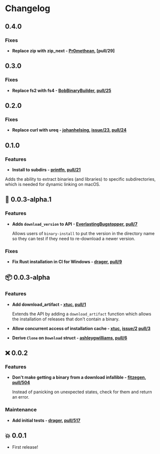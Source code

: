 # Changelog

## 0.4.0

### Fixes

 - **Replace zip with zip_next - [Pr0methean], [pull/29]**

  [Pr0methean]: https://github.com/Pr0methean
  [pull/28]: https://github.com/rustwasm/binary-install/pull/29

## 0.3.0

### Fixes

 - **Replace fs2 with fs4 - [BobBinaryBuilder], [pull/25]**

  [BobBinaryBuilder]: https://github.com/BobBinaryBuilder
  [pull/25]: https://github.com/rustwasm/binary-install/pull/25

## 0.2.0

### Fixes

  - **Replace curl with ureq - [johanhelsing], [issue/23], [pull/24]**

  [johanhelsing]: https://github.com/johanhelsing
  [issue/23]:  https://github.com/rustwasm/binary-install/issue/23
  [pull/24]: https://github.com/rustwasm/binary-install/pull/24

## 0.1.0

### Features

  - **Install to subdirs - [printfn], [pull/21]**

  Adds the ability to extract binaries (and libraries) to specific subdirectories, which is needed for dynamic linking on macOS.
 
  [printfn]: https://github.com/printfn
  [pull/21]: https://github.com/rustwasm/binary-install/pull/21

## 🎸  0.0.3-alpha.1

### Features

  - **Adds `download_version` to API - [EverlastingBugstopper], [pull/7]**

    Allows users of `binary-install` to put the version in the directory name so they can test if they need to re-download a newer version.

    [EverlastingBugstopper]: https://github.com/EverlastingBugstopper
    [pull/7]: https://github.com/rustwasm/binary-install/pull/7

### Fixes

  - **Fix Rust installation in CI for Windows - [drager], [pull/9]**

    [drager]: https://github.com/drager
    [pull/9]: https://github.com/rustwasm/binary-install/pull/9

## 📦  0.0.3-alpha

### Features

  - **Add download_artifact - [xtuc], [pull/1]**

    Extends the API by adding a `download_artifact` function which allows the installation of releases that don't contain a binary.

    [xtuc]: https://github.com/xtuc
    [pull/1]: https://github.com/rustwasm/binary-install/pull/1

  - **Allow concurrent access of installation cache - [xtuc], [issue/2] [pull/3]**

    [xtuc]: https://github.com/xtuc
    [pull/3]: https://github.com/rustwasm/binary-install/pull/3
    [issue/2]: https://github.com/rustwasm/binary-install/issues/2

  - **Derive `Clone` on `Download` struct - [ashleygwilliams], [pull/6]**

    [ashleygwilliams]: https://github.com/ashleygwilliams
    [pull/6]: https://github.com/rustwasm/binary-install/pull/6

## ❌  0.0.2

### Features

  - **Don't make getting a binary from a download infallible - [fitzegen], [pull/504]**

    Instead of panicking on unexpected states, check for them and return an error.

    [fitzegen]: https://github.com/fitzegen
    [pull/504]: https://github.com/rustwasm/wasm-pack/pull/504

### Maintenance

  - **Add initial tests - [drager], [pull/517]**

    [drager]: https://github.com/drager
    [pull/517]: https://github.com/rustwasm/wasm-pack/pull/517


## 💥  0.0.1

- First release!
